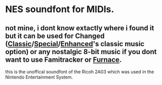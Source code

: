 # NES soundfont for MIDIs.
## not mine, i dont know extactly where i found it but it can be used for Changed ([Classic](https://store.steampowered.com/app/814540)/[Special](https://www.patreon.com/DragonSnow)/[Enhanced](https://wiretable.eu.org/changedee)'s classic music option) or any nostalgic 8-bit music if you dont want to use Famitracker or [Furnace](https://github.com/tildearrow/furnace).
this is the unoffical soundfont of the Ricoh 2A03 which was used in the Nintendo Entertainment System.
